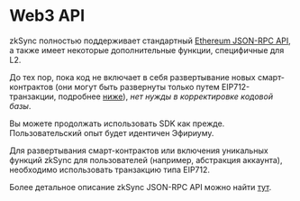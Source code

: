 # Web3 API

zkSync полностью поддерживает стандартный [Ethereum JSON-RPC API](https://eth.wiki/json-rpc/API), а также имеет некоторые дополнительные функции, специфичные для L2.

До тех пор, пока код не включает в себя развертывание новых смарт-контрактов (они могут быть развернуты только путем EIP712-транзакции, подробнее [ниже](https://v2-docs.zksync.io/api/api.html#eip712)), _нет нужды в корректировке кодовой базы_.

Вы можете продолжать использовать SDK как прежде. Пользовательский опыт будет идентичен Эфириуму.

Для развертывания смарт-контрактов или включения уникальных функций zkSync для пользователей (например, абстракция аккаунта), необходимо использовать транзакцию типа EIP712.

Более детальное описание zkSync JSON-RPC API можно найти [тут](https://v2-docs.zksync.io/api/api).
